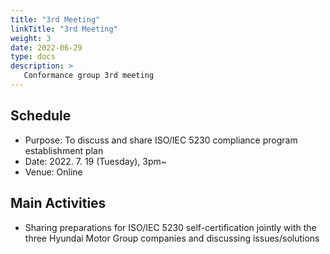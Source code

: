 ```yaml
---
title: "3rd Meeting"
linkTitle: "3rd Meeting"
weight: 3
date: 2022-06-29
type: docs
description: >
   Conformance group 3rd meeting
---
```


## Schedule

* Purpose: To discuss and share ISO/IEC 5230 compliance program establishment plan
* Date: 2022. 7. 19 (Tuesday), 3pm~
* Venue: Online

## Main Activities
* Sharing preparations for ISO/IEC 5230 self-certification jointly with the three Hyundai Motor Group companies and discussing issues/solutions